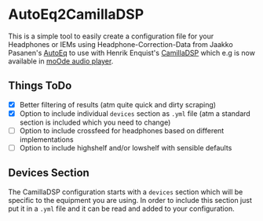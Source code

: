 # AutoEq2CamillaDSP

This is a simple tool to easily create a configuration file for your Headphones or IEMs using Headphone-Correction-Data from Jaakko Pasanen's [AutoEq](https://github.com/jaakkopasanen/AutoEq) to use with Henrik Enquist's [CamillaDSP](https://github.com/HEnquist/camilladsp) which e.g is now available in [moOde audio player](https://github.com/moode-player/moode).

## Things ToDo

- [x] Better filtering of results (atm quite quick and dirty scraping)
- [x] Option to include individual `devices` section as `.yml` file (atm a standard section is included which you need to change)
- [ ] Option to include crossfeed for headphones based on different implementations
- [ ] Option to include highshelf and/or lowshelf with sensible defaults

## Devices Section

The CamillaDSP configuration starts with a `devices` section which will be specific to the equipment you are using. In order to include this section just put it in a `.yml` file and it can be read and added to your configuration.

